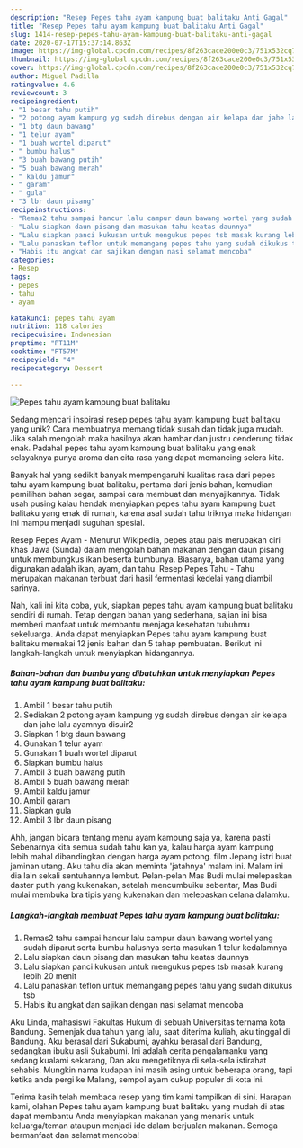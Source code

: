 ```yaml
---
description: "Resep Pepes tahu ayam kampung buat balitaku Anti Gagal"
title: "Resep Pepes tahu ayam kampung buat balitaku Anti Gagal"
slug: 1414-resep-pepes-tahu-ayam-kampung-buat-balitaku-anti-gagal
date: 2020-07-17T15:37:14.863Z
image: https://img-global.cpcdn.com/recipes/8f263cace200e0c3/751x532cq70/pepes-tahu-ayam-kampung-buat-balitaku-foto-resep-utama.jpg
thumbnail: https://img-global.cpcdn.com/recipes/8f263cace200e0c3/751x532cq70/pepes-tahu-ayam-kampung-buat-balitaku-foto-resep-utama.jpg
cover: https://img-global.cpcdn.com/recipes/8f263cace200e0c3/751x532cq70/pepes-tahu-ayam-kampung-buat-balitaku-foto-resep-utama.jpg
author: Miguel Padilla
ratingvalue: 4.6
reviewcount: 3
recipeingredient:
- "1 besar tahu putih"
- "2 potong ayam kampung yg sudah direbus dengan air kelapa dan jahe lalu ayamnya disuir2"
- "1 btg daun bawang"
- "1 telur ayam"
- "1 buah wortel diparut"
- " bumbu halus"
- "3 buah bawang putih"
- "5 buah bawang merah"
- " kaldu jamur"
- " garam"
- " gula"
- "3 lbr daun pisang"
recipeinstructions:
- "Remas2 tahu sampai hancur lalu campur daun bawang wortel yang sudah diparut serta bumbu halusnya serta masukan 1 telur kedalamnya"
- "Lalu siapkan daun pisang dan masukan tahu keatas daunnya"
- "Lalu siapkan panci kukusan untuk mengukus pepes tsb masak kurang lebih 20 menit"
- "Lalu panaskan teflon untuk memangang pepes tahu yang sudah dikukus tsb"
- "Habis itu angkat dan sajikan dengan nasi selamat mencoba"
categories:
- Resep
tags:
- pepes
- tahu
- ayam

katakunci: pepes tahu ayam 
nutrition: 118 calories
recipecuisine: Indonesian
preptime: "PT11M"
cooktime: "PT57M"
recipeyield: "4"
recipecategory: Dessert

---
```



![Pepes tahu ayam kampung buat balitaku](https://img-global.cpcdn.com/recipes/8f263cace200e0c3/751x532cq70/pepes-tahu-ayam-kampung-buat-balitaku-foto-resep-utama.jpg)

Sedang mencari inspirasi resep pepes tahu ayam kampung buat balitaku yang unik? Cara membuatnya memang tidak susah dan tidak juga mudah. Jika salah mengolah maka hasilnya akan hambar dan justru cenderung tidak enak. Padahal pepes tahu ayam kampung buat balitaku yang enak selayaknya punya aroma dan cita rasa yang dapat memancing selera kita.

Banyak hal yang sedikit banyak mempengaruhi kualitas rasa dari pepes tahu ayam kampung buat balitaku, pertama dari jenis bahan, kemudian pemilihan bahan segar, sampai cara membuat dan menyajikannya. Tidak usah pusing kalau hendak menyiapkan pepes tahu ayam kampung buat balitaku yang enak di rumah, karena asal sudah tahu triknya maka hidangan ini mampu menjadi suguhan spesial.

Resep Pepes Ayam - Menurut Wikipedia, pepes atau pais merupakan ciri khas Jawa (Sunda) dalam mengolah bahan makanan dengan daun pisang untuk membungkus ikan beserta bumbunya. Biasanya, bahan utama yang digunakan adalah ikan, ayam, dan tahu. Resep Pepes Tahu - Tahu merupakan makanan terbuat dari hasil fermentasi kedelai yang diambil sarinya.


Nah, kali ini kita coba, yuk, siapkan pepes tahu ayam kampung buat balitaku sendiri di rumah. Tetap dengan bahan yang sederhana, sajian ini bisa memberi manfaat untuk membantu menjaga kesehatan tubuhmu sekeluarga. Anda dapat menyiapkan Pepes tahu ayam kampung buat balitaku memakai 12 jenis bahan dan 5 tahap pembuatan. Berikut ini langkah-langkah untuk menyiapkan hidangannya.

<!--inarticleads1-->

##### Bahan-bahan dan bumbu yang dibutuhkan untuk menyiapkan Pepes tahu ayam kampung buat balitaku:

1. Ambil 1 besar tahu putih
1. Sediakan 2 potong ayam kampung yg sudah direbus dengan air kelapa dan jahe lalu ayamnya disuir2
1. Siapkan 1 btg daun bawang
1. Gunakan 1 telur ayam
1. Gunakan 1 buah wortel diparut
1. Siapkan  bumbu halus
1. Ambil 3 buah bawang putih
1. Ambil 5 buah bawang merah
1. Ambil  kaldu jamur
1. Ambil  garam
1. Siapkan  gula
1. Ambil 3 lbr daun pisang


Ahh, jangan bicara tentang menu ayam kampung saja ya, karena pasti Sebenarnya kita semua sudah tahu kan ya, kalau harga ayam kampung lebih mahal dibandingkan dengan harga ayam potong. film Jepang istri buat jaminan utang. Aku tahu dia akan meminta &#39;jatahnya&#39; malam ini. Malam ini dia lain sekali sentuhannya lembut. Pelan-pelan Mas Budi mulai melepaskan daster putih yang kukenakan, setelah mencumbuiku sebentar, Mas Budi mulai membuka bra tipis yang kukenakan dan melepaskan celana dalamku. 

<!--inarticleads2-->

##### Langkah-langkah membuat Pepes tahu ayam kampung buat balitaku:

1. Remas2 tahu sampai hancur lalu campur daun bawang wortel yang sudah diparut serta bumbu halusnya serta masukan 1 telur kedalamnya
1. Lalu siapkan daun pisang dan masukan tahu keatas daunnya
1. Lalu siapkan panci kukusan untuk mengukus pepes tsb masak kurang lebih 20 menit
1. Lalu panaskan teflon untuk memangang pepes tahu yang sudah dikukus tsb
1. Habis itu angkat dan sajikan dengan nasi selamat mencoba


Aku Linda, mahasiswi Fakultas Hukum di sebuah Universitas ternama kota Bandung. Semenjak dua tahun yang lalu, saat diterima kuliah, aku tinggal di Bandung. Aku berasal dari Sukabumi, ayahku berasal dari Bandung, sedangkan ibuku asli Sukabumi. Ini adalah cerita pengalamanku yang sedang kualami sekarang, Dan aku mengetiknya di sela-sela istirahat sehabis. Mungkin nama kudapan ini masih asing untuk beberapa orang, tapi ketika anda pergi ke Malang, sempol ayam cukup populer di kota ini. 

Terima kasih telah membaca resep yang tim kami tampilkan di sini. Harapan kami, olahan Pepes tahu ayam kampung buat balitaku yang mudah di atas dapat membantu Anda menyiapkan makanan yang menarik untuk keluarga/teman ataupun menjadi ide dalam berjualan makanan. Semoga bermanfaat dan selamat mencoba!

